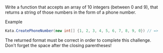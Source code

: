 Write a function that accepts an array of 10 integers (between 0 and 9), that returns a string of those numbers in the form of a phone number.

Example

```c#
Kata.CreatePhoneNumber(new int[] {1, 2, 3, 4, 5, 6, 7, 8, 9, 0}) // => returns "(123) 456-7890"
```

The returned format must be correct in order to complete this challenge.
Don't forget the space after the closing parentheses!